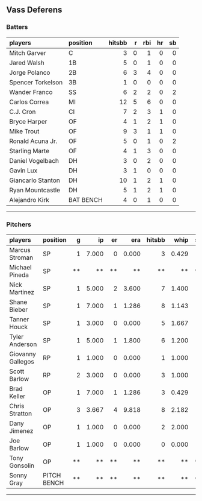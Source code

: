 ## Vass Deferens

### Batters

 
|players           |position  | hitsbb|  r| rbi| hr| sb| 
|:-----------------|:---------|------:|--:|---:|--:|--:| 
|Mitch Garver      |C         |      3|  0|   1|  0|  0| 
|Jared Walsh       |1B        |      5|  0|   1|  0|  0| 
|Jorge Polanco     |2B        |      6|  3|   4|  0|  0| 
|Spencer Torkelson |3B        |      1|  0|   0|  0|  0| 
|Wander Franco     |SS        |      6|  2|   2|  0|  2| 
|Carlos Correa     |MI        |     12|  5|   6|  0|  0| 
|C.J. Cron         |CI        |      7|  2|   3|  1|  0| 
|Bryce Harper      |OF        |      4|  1|   2|  1|  0| 
|Mike Trout        |OF        |      9|  3|   1|  1|  0| 
|Ronald Acuna Jr.  |OF        |      5|  0|   1|  0|  2| 
|Starling Marte    |OF        |      4|  1|   3|  0|  0| 
|Daniel Vogelbach  |DH        |      3|  0|   2|  0|  0| 
|Gavin Lux         |DH        |      3|  1|   0|  0|  0| 
|Giancarlo Stanton |DH        |     10|  1|   2|  1|  0| 
|Ryan Mountcastle  |DH        |      5|  1|   2|  1|  0| 
|Alejandro Kirk    |BAT BENCH |      4|  0|   1|  0|  0| 


* * *

### Pitchers

 
|players           |position    |  g|    ip| er|   era| hitsbb|  whip| so|  w| sv| 
|:-----------------|:-----------|--:|-----:|--:|-----:|------:|-----:|--:|--:|--:| 
|Marcus Stroman    |SP          |  1| 7.000|  0| 0.000|      3| 0.429|  5|  1|  0| 
|Michael Pineda    |SP          | **|    **| **|    **|     **|    **| **| **| **| 
|Nick Martinez     |SP          |  1| 5.000|  2| 3.600|      7| 1.400|  5|  1|  0| 
|Shane Bieber      |SP          |  1| 7.000|  1| 1.286|      8| 1.143|  7|  0|  0| 
|Tanner Houck      |SP          |  1| 3.000|  0| 0.000|      5| 1.667|  4|  1|  0| 
|Tyler Anderson    |SP          |  1| 5.000|  1| 1.800|      6| 1.200|  3|  1|  0| 
|Giovanny Gallegos |RP          |  1| 1.000|  0| 0.000|      1| 1.000|  2|  0|  1| 
|Scott Barlow      |RP          |  2| 3.000|  0| 0.000|      3| 1.000|  3|  1|  0| 
|Brad Keller       |OP          |  1| 7.000|  1| 1.286|      3| 0.429|  3|  0|  0| 
|Chris Stratton    |OP          |  3| 3.667|  4| 9.818|      8| 2.182|  2|  1|  0| 
|Dany Jimenez      |OP          |  1| 1.000|  0| 0.000|      2| 2.000|  0|  0|  0| 
|Joe Barlow        |OP          |  1| 1.000|  0| 0.000|      0| 0.000|  1|  0|  1| 
|Tony Gonsolin     |OP          | **|    **| **|    **|     **|    **| **| **| **| 
|Sonny Gray        |PITCH BENCH | **|    **| **|    **|     **|    **| **| **| **| 


* * *



